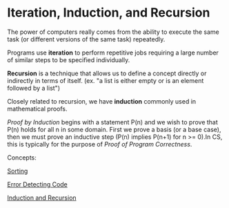 # Iteration, Induction, and Recursion

The power of computers really comes from the ability to execute the same task (or different versions of the same task) repeatedly. 

Programs use **iteration** to perform repetitive jobs requiring a large number of similar steps to be specified individually.

**Recursion** is a technique that allows us to define a concept directly or indirectly in terms of itself. (ex. "a list is either empty or is an element followed by a list")

Closely related to recursion, we have **induction** commonly used in mathematical proofs.

*Proof by Induction* begins with a statement P(n) and we wish to prove that P(n) holds for all n in some domain. First we prove a basis (or a base case), then we must prove an inductive step (P(n) implies P(n+1) for n >= 0).In CS, this is typically for the purpose of *Proof of Program Correctness*.

Concepts:

[Sorting](sorting)

[Error Detecting Code](edc)

[Induction and Recursion](induction)
